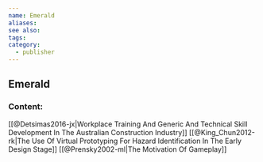 ```yaml
---
name: Emerald
aliases:
see also:
tags:
category:
  - publisher
---
```


## Emerald

### Content:
[[@Detsimas2016-jx|Workplace Training And Generic And Technical Skill Development In The Australian Construction Industry]]
[[@King_Chun2012-rk|The Use Of Virtual Prototyping For Hazard Identification In The Early Design Stage]]
[[@Prensky2002-ml|The Motivation Of Gameplay]]